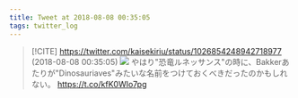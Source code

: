 ```yaml
---
title: Tweet at 2018-08-08 00:35:05
tags: twitter_log
---
```


> [!CITE] https://twitter.com/kaisekiriu/status/1026854248942718977 (2018-08-08 00:35:05)
> ![](https://twitter.com/kaisekiriu/status/1026854248942718977)
> やはり"恐竜ルネッサンス"の時に、Bakkerあたりが"Dinosauriaves"みたいな名前をつけておくべきだったのかもしれない。
> https://t.co/kfK0WIo7pg
